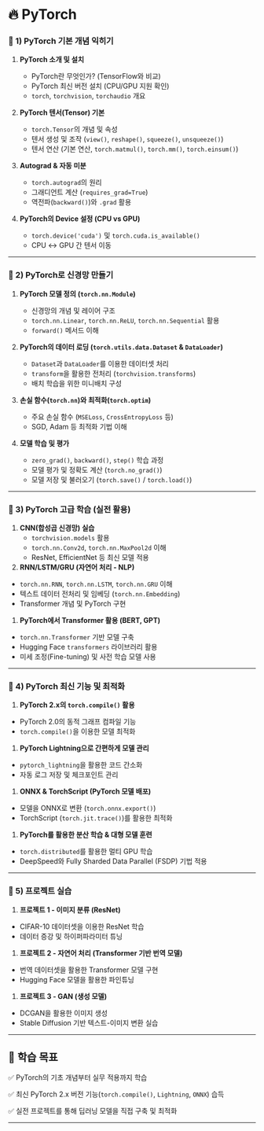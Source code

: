 # **🔥 PyTorch**

### **📌 1) PyTorch 기본 개념 익히기**

1. **PyTorch 소개 및 설치**
    - PyTorch란 무엇인가? (TensorFlow와 비교)
    - PyTorch 최신 버전 설치 (CPU/GPU 지원 확인)
    - `torch`, `torchvision`, `torchaudio` 개요
2. **PyTorch 텐서(Tensor) 기본**
    
    - `torch.Tensor`의 개념 및 속성
    - 텐서 생성 및 조작 (`view()`, `reshape()`, `squeeze()`, `unsqueeze()`)
    - 텐서 연산 (기본 연산, `torch.matmul()`, `torch.mm()`, `torch.einsum()`)
3. **Autograd & 자동 미분**
    
    - `torch.autograd`의 원리
    - 그래디언트 계산 (`requires_grad=True`)
    - 역전파(`backward()`)와 `.grad` 활용
4. **PyTorch의 Device 설정 (CPU vs GPU)**
    - `torch.device('cuda')` 및 `torch.cuda.is_available()`
    - CPU ↔ GPU 간 텐서 이동

---

### **📌 2) PyTorch로 신경망 만들기**

1. **PyTorch 모델 정의 (`torch.nn.Module`)**
    
    - 신경망의 개념 및 레이어 구조
    - `torch.nn.Linear`, `torch.nn.ReLU`, `torch.nn.Sequential` 활용
    - `forward()` 메서드 이해
2. **PyTorch의 데이터 로딩 (`torch.utils.data.Dataset` & `DataLoader`)**
    - `Dataset`과 `DataLoader`를 이용한 데이터셋 처리
    - `transform`을 활용한 전처리 (`torchvision.transforms`)
    - 배치 학습을 위한 미니배치 구성
3. **손실 함수(`torch.nn`)와 최적화(`torch.optim`)**
    - 주요 손실 함수 (`MSELoss`, `CrossEntropyLoss` 등)
    - SGD, Adam 등 최적화 기법 이해
4. **모델 학습 및 평가**
    - `zero_grad()`, `backward()`, `step()` 학습 과정
    - 모델 평가 및 정확도 계산 (`torch.no_grad()`)
    - 모델 저장 및 불러오기 (`torch.save()` / `torch.load()`)

---

### **📌 3) PyTorch 고급 학습 (실전 활용)**

1. **CNN(합성곱 신경망) 실습**
    - `torchvision.models` 활용
    - `torch.nn.Conv2d`, `torch.nn.MaxPool2d` 이해
    - ResNet, EfficientNet 등 최신 모델 적용
2. **RNN/LSTM/GRU (자연어 처리 - NLP)**
- `torch.nn.RNN`, `torch.nn.LSTM`, `torch.nn.GRU` 이해
- 텍스트 데이터 전처리 및 임베딩 (`torch.nn.Embedding`)
- Transformer 개념 및 PyTorch 구현
1. **PyTorch에서 Transformer 활용 (BERT, GPT)**
- `torch.nn.Transformer` 기반 모델 구축
- Hugging Face `transformers` 라이브러리 활용
- 미세 조정(Fine-tuning) 및 사전 학습 모델 사용

---

### **📌 4) PyTorch 최신 기능 및 최적화**

1. **PyTorch 2.x의 `torch.compile()` 활용**
- PyTorch 2.0의 동적 그래프 컴파일 기능
- `torch.compile()`을 이용한 모델 최적화
1. **PyTorch Lightning으로 간편하게 모델 관리**
- `pytorch_lightning`을 활용한 코드 간소화
- 자동 로그 저장 및 체크포인트 관리
1. **ONNX & TorchScript (PyTorch 모델 배포)**
- 모델을 ONNX로 변환 (`torch.onnx.export()`)
- TorchScript (`torch.jit.trace()`)를 활용한 최적화
1. **PyTorch를 활용한 분산 학습 & 대형 모델 훈련**
- `torch.distributed`를 활용한 멀티 GPU 학습
- DeepSpeed와 Fully Sharded Data Parallel (FSDP) 기법 적용

---

### **📌 5) 프로젝트 실습**

1. **프로젝트 1 - 이미지 분류 (ResNet)**
- CIFAR-10 데이터셋을 이용한 ResNet 학습
- 데이터 증강 및 하이퍼파라미터 튜닝
1. **프로젝트 2 - 자연어 처리 (Transformer 기반 번역 모델)**
- 번역 데이터셋을 활용한 Transformer 모델 구현
- Hugging Face 모델을 활용한 파인튜닝
1. **프로젝트 3 - GAN (생성 모델)**
- DCGAN을 활용한 이미지 생성
- Stable Diffusion 기반 텍스트-이미지 변환 실습

---

## 🎯 **학습 목표**

✅ PyTorch의 기초 개념부터 실무 적용까지 학습

✅ 최신 PyTorch 2.x 버전 기능(`torch.compile()`, `Lightning`, `ONNX`) 습득

✅ 실전 프로젝트를 통해 딥러닝 모델을 직접 구축 및 최적화

---